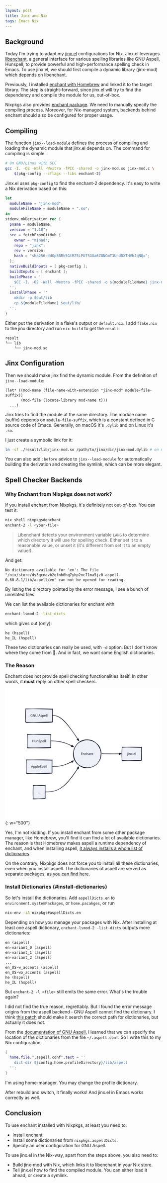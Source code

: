```yaml
---
layout: post
title: Jinx and Nix
tags: Emacs Nix
---
```


## Background

Today I'm trying to adapt my [jinx.el](https://github.com/minad/jinx) configurations for Nix. Jinx.el leverages
[libenchant](https://abiword.github.io/enchant/), a general interface for various spelling libraries like GNU Aspell,
Hunspell, to provide powerful and high-performance spelling check in Emacs. To
use jinx.el, we should first compile a dynamic library (jinx-mod) which depends
on libenchant.

Previously, I installed [enchant with Homebrew](https://formulae.brew.sh/formula/enchant) and linked it to the target
library. The step is straight-forward, since jinx.el will try to find the
dependency and compile the module for us, out-of-box.

Nixpkgs also provides [enchant package](https://search.nixos.org/packages?channel=unstable&query=enchant). We need to manually specify the compiling
process. Moreover, for Nix-managed system, backends behind enchant should also
be configured for proper usage.


## Compiling

The function `jinx--load-module` defines the process of compiling and loading
the dynamic module that jinx.el depends on. The command for compiling is simple:

```sh
# On GNU/Linux with GCC
gcc -I. -O2 -Wall -Wextra -fPIC -shared -o jinx-mod.so jinx-mod.c \
    $(pkg-config --cflags --libs enchant-2)
```

Jinx.el uses `pkg-config` to find the enchant-2 dependency. It's easy to write a
Nix derivation based on this:

```nix
let
  moduleName = "jinx-mod";
  moduleFileName = moduleName + ".so";
in
stdenv.mkDerivation rec {
  pname = moduleName;
  version = "1.10";
  src = fetchFromGitHub {
    owner = "minad";
    repo = "jinx";
    rev = version;
    hash = "sha256-ddOp5BRk5GtMZ5LPU7SGUa6Z8NCmT3UnUDXTHVhJqNQ=";
  };
  nativeBuildInputs = [ pkg-config ];
  buildInputs = [ enchant ];
  buildPhase = ''
    $CC -I. -O2 -Wall -Wextra -fPIC -shared -o ${moduleFileName} jinx-mod.c $($PKG_CONFIG --cflags --libs enchant-2)
  '';
  installPhase = ''
    mkdir -p $out/lib
    cp ${moduleFileName} $out/lib/
  '';
}
```

Either put the derivation in a flake's output or `default.nix`. I add
`flake.nix` to the jinx directory and run `nix build` to get the `result`:

```text
result
└── lib
    └── jinx-mod.so
```


## Jinx Configuration

Then we should make jinx find the dynamic module. From the definition of
`jinx--load-module`:

```emacs-lisp
(let* ((mod-name (file-name-with-extension "jinx-mod" module-file-suffix))
       (mod-file (locate-library mod-name t)))
  ...)
```

Jinx tries to find the module at the same directory. The module name (suffix)
depends on `module-file-suffix`, which is a constant defined in C source code of
Emacs. Generally, on macOS it's `.dylib` and on Linux it's `.so`.

I just create a symbolic link for it:

```sh
ln -sf ./result/lib/jinx-mod.so /path/to/jinx/dir/jinx-mod.dylib # on macOS
```

You can also add `:before` advice to `jinx--load-module` for automatically
building the derivation and creating the symlink, which can be more elegant.


## Spell Checker Backends


### Why Enchant from Nixpkgs does not work?

If you install enchant from Nixpkgs, it's definitely not out-of-box. You can
test it:

```sh
nix shell nixpkgs#enchant
enchant-2 -l <your-file>
```

> Libenchant detects your environment variable `LANG` to determine which directory
> it will use for spelling check. Either set it to a reasonable value, or unset it
> (it's different from set it to an empty value!).

And get:

```text
No dictionary available for 'en': The file "/nix/store/dy3qcnavb2qfnh0hq7yhp2nc71ma5jz0-aspell-0.60.8.1/lib/aspell/en" can not be opened for reading.
```

By listing the directory pointed by the error message, I see a bunch of
unrelated files.

We can list the available dictionaries for enchant with

```sh
enchant-lsmod-2 -list-dicts
```

which gives out (only):

```text
he (hspell)
he_IL (hspell)
```

These two dictionaries can really be used, with `-d` option. But I don't know
where they come from 🥲. And in fact, we want some English dictionaries.


### The Reason

Enchant does not provide spell checking functionalities itself. In other words,
it **must** reply on other spell checkers.

![Jinx Enchant Architecture](/assets/img/2024-07-20-jinx-enchant-architecture.svg){: w="500"}

Yes, I'm not kidding. If you install enchant from some other package manager,
like Homebrew, you'll find it can find a lot of available dictionaries. The
reason is that Homebrew makes aspell a runtime dependency of enchant, and when
installing aspell, [it always installs a whole list of dictionaries](https://github.com/Homebrew/homebrew-core/blob/e1fc85992ddf0f980b910a9aee9d16718f92fa37/Formula/a/aspell.rb#L22-L554).

On the contrary, Nixpkgs does not force you to install all these dictionaries,
even when you install aspell. The dictionaries of aspell are served as separate
packages, [as you can find here](https://search.nixos.org/packages?channel=unstable&query=aspellDicts).


### Install Dictionaries {#install-dictionaries}

So let's install the dictionaries. Add `aspellDicts.en` to
`environment.systemPackages`, or `home.pacakges`, or run

```sh
nix-env -iA nixpkgs#aspellDicts.en
```

Depending on how you manage your packages with Nix. After installing at least
one aspell dictionary, `enchant-lsmod-2 -list-dicts` outputs more dictionaries:

```text
en (aspell)
en-variant_0 (aspell)
en-variant_1 (aspell)
en-variant_2 (aspell)
...
en_US-w_accents (aspell)
en_US-wo_accents (aspell)
he (hspell)
he_IL (hspell)
```

But `enchant-2 -l <file>` still emits the same error. What's the trouble again?

I did not find the true reason, regrettably. But I found the error message
origins from the aspell backend ‐ GNU Aspell cannot find the dictionary. I think
[this patch](https://github.com/NixOS/nixpkgs/blob/ad0b5eed1b6031efaed382844806550c3dcb4206/pkgs/development/libraries/aspell/default.nix#L30) should make it search the correct path for dictionaries, but actually
it does not.

From the [documentation of GNU Aspell](http://aspell.net/0.50-doc/man-html/4_Customizing.html#SECTION00510000000000000000), I learned that we can specify the location
of the dictionaries from the file `~/.aspell.conf`. So I write this to my Nix
configuration:

```nix
{
  home.file.".aspell.conf".text = ''
    dict-dir ${config.home.profileDirectory}/lib/aspell
  '';
}
```

I'm using home-manager. You may change the profile dictionary.

After rebuild and switch, it finally works! And jinx.el in Emacs works correctly
as well.


## Conclusion

To use enchant installed with Nixpkgs, at least you need to:

-   Install enchant.
-   Install some dictionaries from `nixpkgs.aspellDicts`.
-   Specify an user configuration for GNU Aspell.

To use jinx.el in the Nix-way, apart from the steps above, you also need to:

-   Build jinx-mod with Nix, which links it to libenchant in your Nix store.
-   Tell jinx.el how to find the compiled module. You can either load it ahead, or
    create a symlink.

